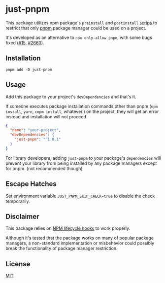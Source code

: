 # just-pnpm

This package utilizes npm package's `preinstall` and `postinstall` [scrips](https://docs.npmjs.com/cli/v9/using-npm/scripts) to restrict that only [pnpm](https://pnpm.io/) package manager could be used on a project.

It's developed as an alternative to `npx only-allow pnpm`, with some bugs fixed ([#15](https://github.com/pnpm/only-allow/issues/15), [#2660](https://github.com/npm/cli/issues/2660)).

## Installation

```
pnpm add -D just-pnpm
```

## Usage

Add this package to your project's `devDependencies` and that's it.

If someone executes package installation commands other than pnpm (`npm install`, `yarn`, `cnpm install`, whatever.) on the project, they will get an error instead and installation will not proceed.

```json
{
  "name": "your-project",
  "devDependencies": {
    "just-pnpm": "^1.0.1"
  }
}
```

For library developers, adding `just-pnpm` to your package's `dependencies` will prevent your library from being installed by any package managers except for pnpm. (not recommended though)

## Escape Hatches

Set environment variable `JUST_PNPM_SKIP_CHECK=true` to disable the check temporarily.

## Disclaimer

This package relies on [NPM lifecycle hooks](https://docs.npmjs.com/cli/v10/using-npm/scripts#npm-install) to work properly.

Although it's tested that the package works on many of popular package managers, a non-standard implementation or misbehavior could possibly break the functionality of package manager restriction.

## License

[MIT](LICENSE)
